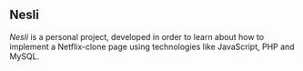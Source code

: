## Nesli

_Nesli_ is a personal project, developed in order to learn about how to implement a Netflix-clone page using technologies like JavaScript, PHP and MySQL.
